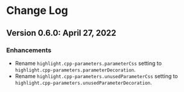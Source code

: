 # Change Log

## Version 0.6.0: April 27, 2022
### Enhancements
* Rename `highlight.cpp-parameters.parameterCss` setting to `highlight.cpp-parameters.parameterDecoration`.
* Rename `highlight.cpp-parameters.unusedParameterCss` setting to `highlight.cpp-parameters.unusedParameterDecoration`.